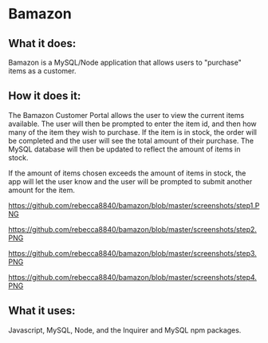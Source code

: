 # Bamazon

## What it does:

Bamazon is a MySQL/Node application that allows users to "purchase" items as a customer.

## How it does it:

The Bamazon Customer Portal allows the user to view the current items available. The user will then be prompted to enter the item id, and then how many of the item they wish to purchase. 
If the item is in stock, the order will be completed and the user will see the total amount of their purchase. The MySQL database will then be updated to reflect the amount of items in stock.

If the amount of items chosen exceeds the amount of items in stock, the app will let the user know and the user will be prompted to submit another amount for the item. 

https://github.com/rebecca8840/bamazon/blob/master/screenshots/step1.PNG

https://github.com/rebecca8840/bamazon/blob/master/screenshots/step2.PNG

https://github.com/rebecca8840/bamazon/blob/master/screenshots/step3.PNG

https://github.com/rebecca8840/bamazon/blob/master/screenshots/step4.PNG

## What it uses:

Javascript, MySQL, Node, and the Inquirer and MySQL npm packages.